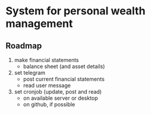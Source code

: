 # System for personal wealth management

## Roadmap

1. make financial statements
   - balance sheet (and asset details)
2. set telegram
   - post current financial statements
   - read user message
3. set cronjob (update, post and read)
   - on available server or desktop
   - on github, if possible

